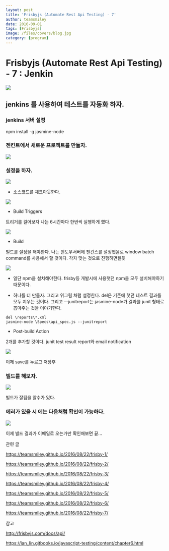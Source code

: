```yaml
---
layout: post
title: 'Frisbyjs (Automate Rest Api Testing) - 7' 
author: teamsmiley 
date: 2016-09-01
tags: [Frisbyjs]
image: /files/covers/blog.jpg
category: {program}
---
```

# Frisbyjs (Automate Rest Api Testing) - 7 : Jenkin

<img src ="https://teamsmiley.github.io/assets/frisbyjs_logo.png"/>

## jenkins 를 사용하여 테스트를 자동화 하자. 

### jenkins 서버 설정  

npm install -g jasmine-node

### 젠킨트에서 새로운 프로젝트를 만들자. 

![]({{site_baseurl}}/assets/jenkins-frisby-01.png)

### 설정을 하자. 

![]({{site_baseurl}}/assets/jenkins-frisby-02.png)

* 소스코드를 체크아웃한다.

![]({{site_baseurl}}/assets/jenkins-frisby-03.png)

* Build Triggers

트리거를 걸어보자 나는 6시간마다 한번씩 실행하게 했다. 

![]({{site_baseurl}}/assets/jenkins-frisby-04.png)

* Build 

빌드를 설정을 해야한다.  나는 윈도우서버에 젠킨스를 설정햇음로 window batch command를 사용해서 할 것이다. 각자 맞는 것으로 진행하면될듯 

![]({{site_baseurl}}/assets/jenkins-frisby-05.png)

  * 일단 npm을 설치해야한다. frisby등 개발시에 사용햇던 npm을 모두 설치해야하기 때문이다. 

  * 하나를 더 만들자. 그리고 위그림 처럼 설정한다. del은 기존에 햇던 테스트 결과를 모두 지우는 것이다. 
  그리고 --junitreport는 jasmine-node가 결과를 junit 형태로 뽑아주는 것을 이야기한다. 


```
del \reports\*.xml 
jasmine-node \Specs\api_spec.js --junitreport
```

* Post-build Action 

2개를 추가할 것이다. junit test result report와 email notification 

![]({{site_baseurl}}/assets/jenkins-frisby-06.png)

이제 save를 누르고 저장후 

### 빌드를 해보자. 

![]({{site_baseurl}}/assets/jenkins-frisby-07.png)

빌드가 잘됨을 알수가 있다. 

### 에러가 있을 시 에는 다음처럼 확인이 가능하다. 

![]({{site_baseurl}}/assets/jenkins-frisby-08.png)

이제 빌드 결과가 이메일로 오는가만 확인해보면 끝...

관련 글 

<https://teamsmiley.github.io/2016/08/22/frisby-1/>

<https://teamsmiley.github.io/2016/08/22/frisby-2/>

<https://teamsmiley.github.io/2016/08/22/frisby-3/>

<https://teamsmiley.github.io/2016/08/22/frisby-4/>

<https://teamsmiley.github.io/2016/08/22/frisby-5/>

<https://teamsmiley.github.io/2016/08/22/frisby-6/>

<https://teamsmiley.github.io/2016/08/22/frisby-7/>

참고 

<http://frisbyjs.com/docs/api/>

<https://ian_lin.gitbooks.io/javascript-testing/content/chapter6.html>

